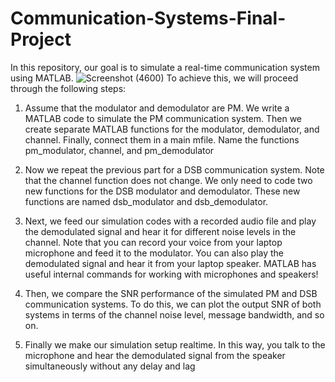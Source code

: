 # Communication-Systems-Final-Project

In this repository, our goal is to simulate a real-time communication system using MATLAB.
![Screenshot (4600)](https://github.com/alibagheri-98/Communication-Systems-Final-Project/assets/112773855/afe8fac2-8ad2-4db8-a912-dc4071e11525)
To achieve this, we will proceed through the following steps:

1) Assume that the modulator and demodulator are PM. We write a MATLAB code to simulate the
PM communication system. Then we create separate MATLAB functions for the modulator, demodulator,
and channel. Finally, connect them in a main mfile. Name the functions pm_modulator, channel, and
pm_demodulator

2) Now we repeat the previous part for a DSB communication system. Note that the channel function does
not change. We only need to code two new functions for the DSB modulator and demodulator.
These new functions are named dsb_modulator and dsb_demodulator.

3) Next, we feed our simulation codes with a recorded audio file and play the demodulated signal and hear
it for different noise levels in the channel.
Note that you can record your voice from your laptop microphone and feed it to the modulator. You
can also play the demodulated signal and hear it from your laptop speaker. MATLAB has useful
internal commands for working with microphones and speakers!

4) Then, we compare the SNR performance of the simulated PM and DSB communication systems. To do
this, we can plot the output SNR of both systems in terms of the channel noise level, message
bandwidth, and so on.

5) Finally we make our simulation setup realtime. In this way, you talk to the microphone and hear the demodulated signal from the speaker simultaneously without any delay and lag

